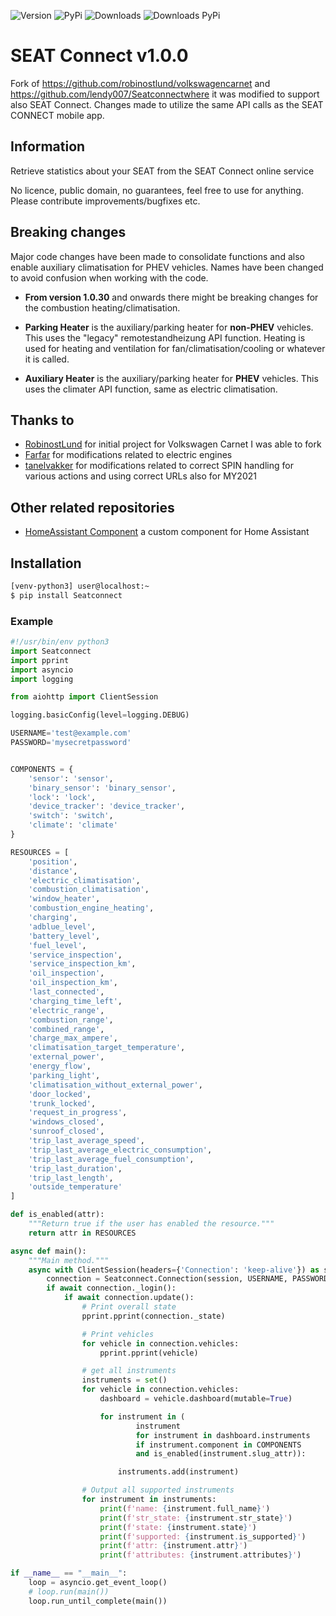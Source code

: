 ![Version](https://img.shields.io/github/v/release/lendy007/Seatconnect?include_prereleases)
![PyPi](https://img.shields.io/pypi/v/Seatconnect?label=latest%20pypi)
![Downloads](https://img.shields.io/github/downloads/lendy007/Seatconnect/total)
![Downloads PyPi](https://img.shields.io/pypi/dm/Seatconnect)

# SEAT Connect v1.0.0

Fork of https://github.com/robinostlund/volkswagencarnet and https://github.com/lendy007/Seatconnectwhere it was modified to support also SEAT Connect.
Changes made to utilize the same API calls as the SEAT CONNECT mobile app.

## Information

Retrieve statistics about your SEAT from the SEAT Connect online service

No licence, public domain, no guarantees, feel free to use for anything. Please contribute improvements/bugfixes etc.

## Breaking changes

Major code changes have been made to consolidate functions and also enable auxiliary climatisation for PHEV vehicles.
Names have been changed to avoid confusion when working with the code.

- **From version 1.0.30** and onwards there might be breaking changes for the combustion heating/climatisation.

- **Parking Heater** is the auxiliary/parking heater for **non-PHEV** vehicles. This uses the "legacy" remotestandheizung API function.
Heating is used for heating and ventilation for fan/climatisation/cooling or whatever it is called.

- **Auxiliary Heater** is the auxiliary/parking heater for **PHEV** vehicles. This uses the climater API function, same as electric climatisation.

## Thanks to

- [RobinostLund](https://github.com/robinostlund/volkswagencarnet) for initial project for Volkswagen Carnet I was able to fork
- [Farfar](https://github.com/Farfar) for modifications related to electric engines
- [tanelvakker](https://github.com/tanelvakker) for modifications related to correct SPIN handling for various actions and using correct URLs also for MY2021

## Other related repositories

- [HomeAssistant Component](https://github.com/lendy007/homeassistant-Seatconnect) a custom component for Home Assistant

## Installation

```sh
[venv-python3] user@localhost:~
$ pip install Seatconnect
```

### Example

```python
#!/usr/bin/env python3
import Seatconnect
import pprint
import asyncio
import logging

from aiohttp import ClientSession

logging.basicConfig(level=logging.DEBUG)

USERNAME='test@example.com'
PASSWORD='mysecretpassword'


COMPONENTS = {
    'sensor': 'sensor',
    'binary_sensor': 'binary_sensor',
    'lock': 'lock',
    'device_tracker': 'device_tracker',
    'switch': 'switch',
    'climate': 'climate'
}

RESOURCES = [
    'position',
    'distance',
    'electric_climatisation',
    'combustion_climatisation',
    'window_heater',
    'combustion_engine_heating',
    'charging',
    'adblue_level',
    'battery_level',
    'fuel_level',
    'service_inspection',
    'service_inspection_km',
    'oil_inspection',
    'oil_inspection_km',
    'last_connected',
    'charging_time_left',
    'electric_range',
    'combustion_range',
    'combined_range',
    'charge_max_ampere',
    'climatisation_target_temperature',
    'external_power',
    'energy_flow',
    'parking_light',
    'climatisation_without_external_power',
    'door_locked',
    'trunk_locked',
    'request_in_progress',
    'windows_closed',
    'sunroof_closed',
    'trip_last_average_speed',
    'trip_last_average_electric_consumption',
    'trip_last_average_fuel_consumption',
    'trip_last_duration',
    'trip_last_length',
    'outside_temperature'
]

def is_enabled(attr):
    """Return true if the user has enabled the resource."""
    return attr in RESOURCES

async def main():
    """Main method."""
    async with ClientSession(headers={'Connection': 'keep-alive'}) as session:
        connection = Seatconnect.Connection(session, USERNAME, PASSWORD)
        if await connection._login():
            if await connection.update():
                # Print overall state
                pprint.pprint(connection._state)

                # Print vehicles
                for vehicle in connection.vehicles:
                    pprint.pprint(vehicle)

                # get all instruments
                instruments = set()
                for vehicle in connection.vehicles:
                    dashboard = vehicle.dashboard(mutable=True)

                    for instrument in (
                            instrument
                            for instrument in dashboard.instruments
                            if instrument.component in COMPONENTS
                            and is_enabled(instrument.slug_attr)):

                        instruments.add(instrument)

                # Output all supported instruments
                for instrument in instruments:
                    print(f'name: {instrument.full_name}')
                    print(f'str_state: {instrument.str_state}')
                    print(f'state: {instrument.state}')
                    print(f'supported: {instrument.is_supported}')
                    print(f'attr: {instrument.attr}')
                    print(f'attributes: {instrument.attributes}')

if __name__ == "__main__":
    loop = asyncio.get_event_loop()
    # loop.run(main())
    loop.run_until_complete(main())
``` 

